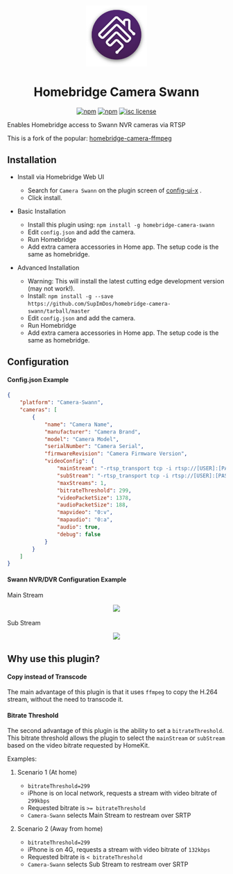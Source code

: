 <span align="center">

<p align="center">
  <a href="https://github.com/homebridge/homebridge"><img src="https://raw.githubusercontent.com/homebridge/branding/master/logos/homebridge-color-round-stylized.png" height="140"></a>
</p>

# Homebridge Camera Swann

[![npm](https://badgen.net/npm/v/homebridge-camera-swann?cache=300)](https://www.npmjs.com/package/homebridge-camera-swann)
[![npm](https://badgen.net/npm/dt/homebridge-camera-swann?cache=300)](https://www.npmjs.com/package/homebridge-camera-swann)
[![isc license](https://badgen.net/badge/license/ISC/red)](https://github.com/SupImDos/homebridge-camera-swann/blob/master/LICENSE)

</span>

Enables Homebridge access to Swann NVR cameras via RTSP

This is a fork of the popular: [homebridge-camera-ffmpeg](https://github.com/KhaosT/homebridge-camera-ffmpeg)

## Installation

- Install via Homebridge Web UI 
    - Search for `Camera Swann` on the plugin screen of [config-ui-x](https://github.com/oznu/homebridge-config-ui-x) .
    - Click install.

- Basic Installation
    - Install this plugin using: `npm install -g homebridge-camera-swann`
    - Edit `config.json` and add the camera.
    - Run Homebridge
    - Add extra camera accessories in Home app. The setup code is the same as homebridge.

- Advanced Installation
    - Warning: This will install the latest cutting edge development version (may not work!).
    - Install: `npm install -g --save https://github.com/SupImDos/homebridge-camera-swann/tarball/master`
    - Edit `config.json` and add the camera.
    - Run Homebridge
    - Add extra camera accessories in Home app. The setup code is the same as homebridge.

## Configuration

#### Config.json Example

```json
{
    "platform": "Camera-Swann",
    "cameras": [
        {
            "name": "Camera Name",
            "manufacturer": "Camera Brand",
            "model": "Camera Model",
            "serialNumber": "Camera Serial",
            "firmwareRevision": "Camera Firmware Version",
            "videoConfig": {
                "mainStream": "-rtsp_transport tcp -i rtsp://[USER]:[PASS]@[HOST]:[PORT]/ch0[X]/0",
                "subStream": "-rtsp_transport tcp -i rtsp://[USER]:[PASS]@[HOST]:[PORT]/ch0[X]/1",
                "maxStreams": 1,
                "bitrateThreshold": 299,
                "videoPacketSize": 1378,
                "audioPacketSize": 188,
                "mapvideo": "0:v",
                "mapaudio": "0:a",
                "audio": true,
                "debug": false
            }
        }
    ]
}
```

#### Swann NVR/DVR Configuration Example

Main Stream
<p align="center">
  <img src="https://user-images.githubusercontent.com/62866982/80780499-bcb20400-8ba1-11ea-8097-ab7dfb5d2873.png">
</p>

Sub Stream
<p align="center">
  <img src="https://user-images.githubusercontent.com/62866982/80780501-bf145e00-8ba1-11ea-9974-f49867df7f6b.png">
</p>

## Why use this plugin?

#### Copy instead of Transcode

The main advantage of this plugin is that it uses `ffmpeg` to copy the H.264 stream, without the need to transcode it.

#### Bitrate Threshold

The second advantage of this plugin is the ability to set a `bitrateThreshold`. This bitrate threshold allows the plugin to select the `mainStream` or `subStream` based on the video bitrate requested by HomeKit.

Examples:

1. Scenario 1 (At home)
    * `bitrateThreshold=299`
    * iPhone is on local network, requests a stream with video bitrate of `299kbps`
    * Requested bitrate is `>= bitrateThreshold`
    * `Camera-Swann` selects Main Stream to restream over SRTP

2. Scenario 2 (Away from home)
    * `bitrateThreshold=299`
    * iPhone is on 4G, requests a stream with video bitrate of `132kbps`
    * Requested bitrate is `< bitrateThreshold`
    * `Camera-Swann` selects Sub Stream to restream over SRTP

